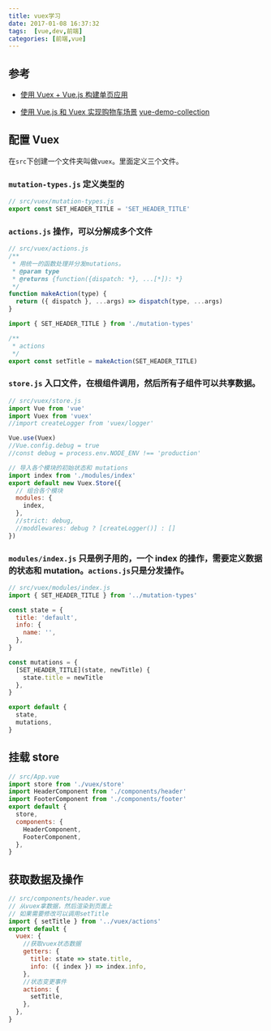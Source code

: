 ```yaml
---
title: vuex学习
date: 2017-01-08 16:37:32
tags:  [vue,dev,前端]
categories: [前端,vue]
---
```


## 参考

- [使用 Vuex + Vue.js 构建单页应用](https://segmentfault.com/a/1190000005891026)

- [使用 Vue.js 和 Vuex 实现购物车场景](https://segmentfault.com/a/1190000005780326)
  [vue-demo-collection](https://github.com/xiaoluoboding/vue-demo-collection)

## 配置 Vuex

在`src`下创建一个文件夹叫做`vuex`。里面定义三个文件。

### `mutation-types.js` 定义类型的

```js
// src/vuex/mutation-types.js
export const SET_HEADER_TITLE = 'SET_HEADER_TITLE'
```

<!-- more -->

### `actions.js` 操作，可以分解成多个文件

```js
// src/vuex/actions.js
/**
 * 用统一的函数处理并分发mutations。
 * @param type
 * @returns {function({dispatch: *}, ...[*]): *}
 */
function makeAction(type) {
  return ({ dispatch }, ...args) => dispatch(type, ...args)
}

import { SET_HEADER_TITLE } from './mutation-types'

/**
 * actions
 */
export const setTitle = makeAction(SET_HEADER_TITLE)
```

### `store.js` 入口文件，在根组件调用，然后所有子组件可以共享数据。

```js
// src/vuex/store.js
import Vue from 'vue'
import Vuex from 'vuex'
//import createLogger from 'vuex/logger'

Vue.use(Vuex)
//Vue.config.debug = true
//const debug = process.env.NODE_ENV !== 'production'

// 导入各个模块的初始状态和 mutations
import index from './modules/index'
export default new Vuex.Store({
  // 组合各个模块
  modules: {
    index,
  },
  //strict: debug,
  //moddlewares: debug ? [createLogger()] : []
})
```

### `modules/index.js` 只是例子用的，一个 index 的操作，需要定义数据的状态和 mutation。`actions.js`只是分发操作。

```js
// src/vuex/modules/index.js
import { SET_HEADER_TITLE } from '../mutation-types'

const state = {
  title: 'default',
  info: {
    name: '',
  },
}

const mutations = {
  [SET_HEADER_TITLE](state, newTitle) {
    state.title = newTitle
  },
}

export default {
  state,
  mutations,
}
```

## 挂载 store

```js
// src/App.vue
import store from './vuex/store'
import HeaderComponent from './components/header'
import FooterComponent from './components/footer'
export default {
  store,
  components: {
    HeaderComponent,
    FooterComponent,
  },
}
```

## 获取数据及操作

```js
// src/components/header.vue
// 从vuex拿数据，然后渲染到页面上
// 如果需要修改可以调用setTitle
import { setTitle } from '../vuex/actions'
export default {
  vuex: {
    //获取vuex状态数据
    getters: {
      title: state => state.title,
      info: ({ index }) => index.info,
    },
    //状态变更事件
    actions: {
      setTitle,
    },
  },
}
```
